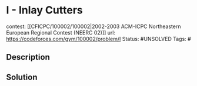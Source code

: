 # I - Inlay Cutters

contest: [[CFICPC/100002/100002|2002-2003 ACM-ICPC Northeastern European Regional Contest (NEERC 02)]]
url: https://codeforces.com/gym/100002/problem/I
Status: #UNSOLVED
Tags: #

## Description

## Solution

